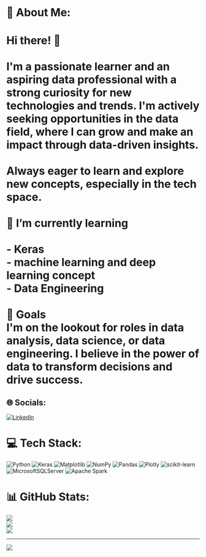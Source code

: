 # 💫 About Me:
# Hi there! 👋<br><br>I'm a passionate learner and an aspiring data professional with a strong curiosity for new technologies and trends. I'm actively seeking opportunities in the data field, where I can grow and make an impact through data-driven insights.<br><br>Always eager to learn and explore new concepts, especially in the tech space.<br><br>🌱 I’m currently learning<br><br>- Keras<br>- machine learning and deep learning concept<br>- Data Engineering<br><br>💼 Goals<br>I'm on the lookout for roles in data analysis, data science, or data engineering. I believe in the power of data to transform decisions and drive success.


## 🌐 Socials:
[![LinkedIn](https://img.shields.io/badge/LinkedIn-%230077B5.svg?logo=linkedin&logoColor=white)](https://linkedin.com/in/Mahdi-Poorjahangiri) 

# 💻 Tech Stack:
![Python](https://img.shields.io/badge/python-3670A0?style=for-the-badge&logo=python&logoColor=ffdd54) ![Keras](https://img.shields.io/badge/Keras-%23D00000.svg?style=for-the-badge&logo=Keras&logoColor=white) ![Matplotlib](https://img.shields.io/badge/Matplotlib-%23ffffff.svg?style=for-the-badge&logo=Matplotlib&logoColor=black) ![NumPy](https://img.shields.io/badge/numpy-%23013243.svg?style=for-the-badge&logo=numpy&logoColor=white) ![Pandas](https://img.shields.io/badge/pandas-%23150458.svg?style=for-the-badge&logo=pandas&logoColor=white) ![Plotly](https://img.shields.io/badge/Plotly-%233F4F75.svg?style=for-the-badge&logo=plotly&logoColor=white) ![scikit-learn](https://img.shields.io/badge/scikit--learn-%23F7931E.svg?style=for-the-badge&logo=scikit-learn&logoColor=white) ![MicrosoftSQLServer](https://img.shields.io/badge/Microsoft%20SQL%20Server-CC2927?style=for-the-badge&logo=microsoft%20sql%20server&logoColor=white) ![Apache Spark](https://img.shields.io/badge/Apache%20Spark-FDEE21?style=for-the-badge&logo=apachespark&logoColor=black)
# 📊 GitHub Stats:
![](https://github-readme-stats.vercel.app/api?username=Mahdipoorjahangiri&theme=dark&hide_border=false&include_all_commits=true&count_private=false)<br/>
![](https://github-readme-streak-stats.herokuapp.com/?user=Mahdipoorjahangiri&theme=dark&hide_border=false)<br/>
![](https://github-readme-stats.vercel.app/api/top-langs/?username=Mahdipoorjahangiri&theme=dark&hide_border=false&include_all_commits=true&count_private=false&layout=compact)

---
[![](https://visitcount.itsvg.in/api?id=Mahdipoorjahangiri&icon=0&color=0)](https://visitcount.itsvg.in)

<!-- Proudly created with GPRM ( https://gprm.itsvg.in ) -->
